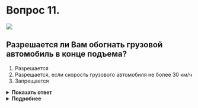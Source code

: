 # Вопрос 11.

![](https://s.drom.ru/i24227/pdd/tickets/2016/1542609001.jpg)

## Разрешается ли Вам обогнать грузовой автомобиль в конце подъема?

1. Разрешается
2. Разрешается, если скорость грузового автомобиля не более 30 км/ч
3. Запрещается

<details>
<summary><b>Показать ответ</b></summary>
Правильный ответ: 3
</details>
<details>
<summary><b>Подробнее</b></summary>
Перелом дороги ограничивает видимость в конце подъёма. Поэтому обгон запрещён.
(Пункт 11.4 ПДД)
Не забываем главное условие обгона - «Путь, необходимый для обгона, никогда не должен превышать половины видимого отрезка пути».
</details>